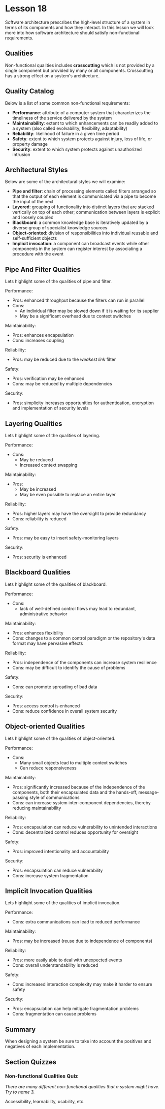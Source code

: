 # Lesson 18

Software architecture prescribes the high-level structure of a system in terms of its components and how they interact. In this lesson we will look more into how software architecture should satisfy non-functional requirements.

## Qualities

Non-functional qualities includes **crosscutting** which is not provided by a single component but provided by many or all components. Crosscutting has a strong effect on a system's architecture.

## Quality Catalog

Below is a list of some common non-functional requirements:

- **Performance**: attribute of a computer system that characterizes the timeliness of the service delivered by the system
- **Maintainability**: extent to which enhancements can be readily added to a system (also called evolvability, flexibility, adaptability)
- **Reliability**: likelihood of failure in a given time period
- **Safety**: extent to which system protects against injury, loss of life, or property damage
- **Security**: extent to which system protects against unauthorized intrusion

## Architectural Styles

Below are some of the architectural styles we will examine:

- **Pipe and filter**: chain of processing elements called filters arranged so that the output of each element is communicated via a pipe to become the input of the next
- **Layered**: grouping of functionality into distinct layers that are stacked vertically on top of each other; communication between layers is explicit and loosely coupled
- **Blackboard**: a common knowledge base is iteratively updated by a diverse group of specialist knowledge sources
- **Object-oriented**: division of responsibilities into individual reusable and self-sufficient objects
- **Implicit invocation**: a component can broadcast events while other components in the system can register interest by associating a procedure with the event

## Pipe And Filter Qualities

Lets highlight some of the qualities of pipe and filter.

Performance:

- Pros: enhanced throughput because the filters can run in parallel
- Cons:
  - An individual filter may be slowed down if it is waiting for its supplier
  - May be a significant overhead due to context switches

Maintainability:

- Pros: enhances encapsulation
- Cons: increases coupling

Reliability:

- Pros: may be reduced due to the _weakest link_ filter

Safety:

- Pros: verification may be enhanced
- Cons: may be reduced by multiple dependencies

Security:

- Pros: simplicity increases opportunities for authentication, encryption and implementation of security levels

## Layering Qualities

Lets highlight some of the qualities of layering.

Performance:

- Cons:
  - May be reduced
  - Increased context swapping

Maintainability:

- Pros:
  - May be increased
  - May be even possible to replace an entire layer

Reliability:

- Pros: higher layers may have the oversight to provide redundancy
- Cons: reliability is reduced

Safety:

- Pros: may be easy to insert safety-monitoring layers

Security:

- Pros: security is enhanced

## Blackboard Qualities

Lets highlight some of the qualities of blackboard.

Performance:

- Cons:
  - lack of well-defined control flows may lead to redundant, administrative behavior

Maintainability:

- Pros: enhances flexibility
- Cons: changes to a common control paradigm or the repository's data format may have pervasive effects

Reliability:

- Pros: independence of the components can increase system resilience
- Cons: may be difficult to identify the cause of problems

Safety:

- Cons: can promote spreading of bad data

Security:

- Pros: access control is enhanced
- Cons: reduce confidence in overall system security

## Object-oriented Qualities

Lets highlight some of the qualities of object-oriented.

Performance:

- Cons:
  - Many small objects lead to multiple context switches
  - Can reduce responsiveness

Maintainability:

- Pros: significantly increased because of the independence of the components, both their encapsulated data and the hands-off, message-passing style of communications
- Cons: can increase system inter-component dependencies, thereby reducing maintainability

Reliability:

- Pros: encapsulation can reduce vulnerability to unintended interactions
- Cons: decentralized control reduces opportunity for oversight

Safety:

- Pros: improved intentionality and accountability

Security:

- Pros: encapsulation can reduce vulnerability
- Cons: increase system fragmentation

## Implicit Invocation Qualities

Lets highlight some of the qualities of implicit invocation.

Performance:

- Cons: extra communications can lead to reduced performance

Maintainability:

- Pros: may be increased (reuse due to independence of components)

Reliability:

- Pros: more easily able to deal with unexpected events
- Cons: overall understandability is reduced

Safety:

- Cons: increased interaction complexity may make it harder to ensure safety

Security:

- Pros: encapsulation can help mitigate fragmentation problems
- Cons: fragmentation can cause problems

## Summary

When designing a system be sure to take into account the positives and negatives of each implementation.

## Section Quizzes

### Non-functional Qualities Quiz

_There are many different non-functional qualities that a system might have. Try to name 3._

Accessibility, learnability, usability, etc.
